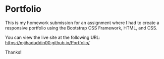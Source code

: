 # Portfolio
This is my homework submission for an assignment where I had to create a responsive portfolio using the Bootstrap CSS Framework, HTML, and CSS.

You can view the live site at the following URL: https://mjihaduddin00.github.io/Portfolio/

Thanks!
